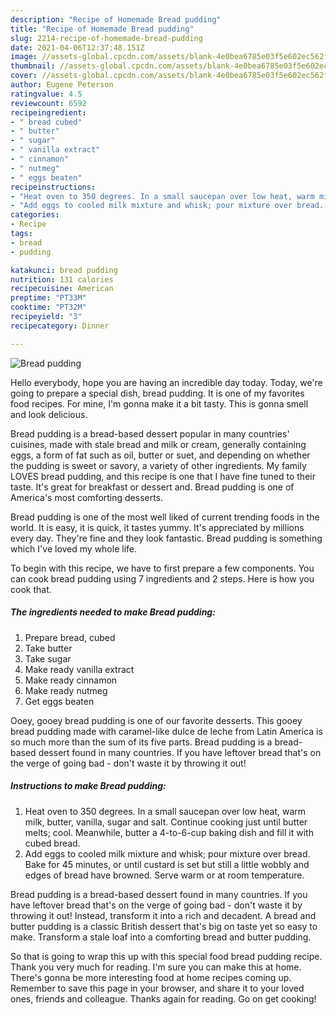 ```yaml
---
description: "Recipe of Homemade Bread pudding"
title: "Recipe of Homemade Bread pudding"
slug: 2214-recipe-of-homemade-bread-pudding
date: 2021-04-06T12:37:48.151Z
image: //assets-global.cpcdn.com/assets/blank-4e0bea6785e03f5e602ec562f230caae08da540cada707380b4fe1bbebba43da.png
thumbnail: //assets-global.cpcdn.com/assets/blank-4e0bea6785e03f5e602ec562f230caae08da540cada707380b4fe1bbebba43da.png
cover: //assets-global.cpcdn.com/assets/blank-4e0bea6785e03f5e602ec562f230caae08da540cada707380b4fe1bbebba43da.png
author: Eugene Peterson
ratingvalue: 4.5
reviewcount: 6592
recipeingredient:
- " bread cubed"
- " butter"
- " sugar"
- " vanilla extract"
- " cinnamon"
- " nutmeg"
- " eggs beaten"
recipeinstructions:
- "Heat oven to 350 degrees. In a small saucepan over low heat, warm milk, butter, vanilla, sugar and salt. Continue cooking just until butter melts; cool. Meanwhile, butter a 4-to-6-cup baking dish and fill it with cubed bread."
- "Add eggs to cooled milk mixture and whisk; pour mixture over bread. Bake for 45 minutes, or until custard is set but still a little wobbly and edges of bread have browned. Serve warm or at room temperature."
categories:
- Recipe
tags:
- bread
- pudding

katakunci: bread pudding 
nutrition: 131 calories
recipecuisine: American
preptime: "PT33M"
cooktime: "PT32M"
recipeyield: "3"
recipecategory: Dinner

---
```



![Bread pudding](//assets-global.cpcdn.com/assets/blank-4e0bea6785e03f5e602ec562f230caae08da540cada707380b4fe1bbebba43da.png)

Hello everybody, hope you are having an incredible day today. Today, we're going to prepare a special dish, bread pudding. It is one of my favorites food recipes. For mine, I'm gonna make it a bit tasty. This is gonna smell and look delicious.

Bread pudding is a bread-based dessert popular in many countries&#39; cuisines, made with stale bread and milk or cream, generally containing eggs, a form of fat such as oil, butter or suet, and depending on whether the pudding is sweet or savory, a variety of other ingredients. My family LOVES bread pudding, and this recipe is one that I have fine tuned to their taste. It&#39;s great for breakfast or dessert and. Bread pudding is one of America&#39;s most comforting desserts.

Bread pudding is one of the most well liked of current trending foods in the world. It is easy, it is quick, it tastes yummy. It's appreciated by millions every day. They're fine and they look fantastic. Bread pudding is something which I've loved my whole life.


To begin with this recipe, we have to first prepare a few components. You can cook bread pudding using 7 ingredients and 2 steps. Here is how you cook that.

<!--inarticleads1-->

##### The ingredients needed to make Bread pudding:

1. Prepare  bread, cubed
1. Take  butter
1. Take  sugar
1. Make ready  vanilla extract
1. Make ready  cinnamon
1. Make ready  nutmeg
1. Get  eggs beaten


Ooey, gooey bread pudding is one of our favorite desserts. This gooey bread pudding made with caramel-like dulce de leche from Latin America is so much more than the sum of its five parts. Bread pudding is a bread-based dessert found in many countries. If you have leftover bread that&#39;s on the verge of going bad - don&#39;t waste it by throwing it out! 

<!--inarticleads2-->

##### Instructions to make Bread pudding:

1. Heat oven to 350 degrees. In a small saucepan over low heat, warm milk, butter, vanilla, sugar and salt. Continue cooking just until butter melts; cool. Meanwhile, butter a 4-to-6-cup baking dish and fill it with cubed bread.
1. Add eggs to cooled milk mixture and whisk; pour mixture over bread. Bake for 45 minutes, or until custard is set but still a little wobbly and edges of bread have browned. Serve warm or at room temperature.


Bread pudding is a bread-based dessert found in many countries. If you have leftover bread that&#39;s on the verge of going bad - don&#39;t waste it by throwing it out! Instead, transform it into a rich and decadent. A bread and butter pudding is a classic British dessert that&#39;s big on taste yet so easy to make. Transform a stale loaf into a comforting bread and butter pudding. 

So that is going to wrap this up with this special food bread pudding recipe. Thank you very much for reading. I'm sure you can make this at home. There's gonna be more interesting food at home recipes coming up. Remember to save this page in your browser, and share it to your loved ones, friends and colleague. Thanks again for reading. Go on get cooking!
